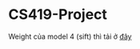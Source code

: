 # CS419-Project

Weight của model 4 (sift) thì tải ở [đây](https://drive.google.com/file/d/1nliTr71AyFzF97-WMNIm-aGQy-7PlA1A/view?usp=sharing)
